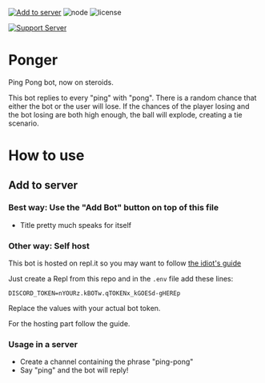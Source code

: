 [![Add to server](https://img.shields.io/badge/Discord-Add%20Bot-blueviolet)](https://discord.com/api/oauth2/authorize?client_id=802479277324238859&permissions=1610088272&scope=bot) 
![node](https://img.shields.io/node/v/support) 
![license](https://img.shields.io/github/license/miao704g/Ponger)

[![Support Server](https://img.shields.io/badge/Discord-Support%20Server-blueviolet)](https://discord.com/invite/QZs3WP93k4)

# Ponger
Ping Pong bot, now on steroids.

This bot replies to every "ping" with "pong".
There is a random chance that either the bot or the user will lose.
If the chances of the player losing and the bot losing are both high enough, the ball will explode, creating a tie scenario.

# How to use

## Add to server

### Best way: Use the "Add Bot" button on top of this file

- Title pretty much speaks for itself

### Other way: Self host

This bot is hosted on repl.it so you may want to follow [the idiot's guide](https://anidiots.guide/hosting/repl)

Just create a Repl from this repo and in the `.env` file add these lines:

```
DISCORD_TOKEN=nYOURz.kBOTw.qTOKENx_kGOESd-gHEREp
```

Replace the values with your actual bot token.

For the hosting part follow the guide.

### Usage in a server

- Create a channel containing the phrase "ping-pong"
- Say "ping" and the bot will reply!
